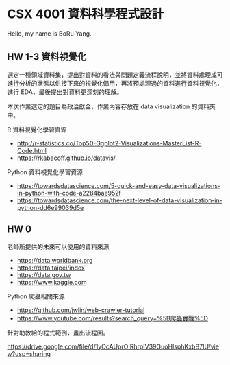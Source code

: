 # CSX 4001 資料科學程式設計

Hello, my name is BoRu Yang.

## HW 1-3 資料視覺化
選定一種領域資料集，提出對資料的看法與問題定義流程說明，並將資料處理成可進行分析的狀態以供接下來的視覺化備用，再將預處理過的資料進行資料視覺化，進行 EDA，最後提出對資料更深刻的理解。

本次作業選定的題目為政治獻金，作業內容存放在 data visualization 的資料夾中。

R 資料視覺化學習資源
- http://r-statistics.co/Top50-Ggplot2-Visualizations-MasterList-R-Code.html
- https://rkabacoff.github.io/datavis/

Python 資料視覺化學習資源
- https://towardsdatascience.com/5-quick-and-easy-data-visualizations-in-python-with-code-a2284bae952f
- https://towardsdatascience.com/the-next-level-of-data-visualization-in-python-dd6e99039d5e

## HW 0
老師所提供的未來可以使用的資料來源
- https://data.worldbank.org
- https://data.taipei/index
- https://data.gov.tw
- https://www.kaggle.com

Python 爬蟲相關來源
- https://github.com/jwlin/web-crawler-tutorial
- https://www.youtube.com/results?search_query=%5B爬蟲實戰%5D

針對助教給的程式範例，畫出流程圖。

https://drive.google.com/file/d/1yOcAUprOIRhrpIV39GuoHIsphKxbB7IU/view?usp=sharing